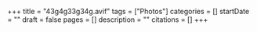 +++
title = "43g4g33g34g.avif"
tags = ["Photos"]
categories = []
startDate = ""
draft = false
pages = []
description = ""
citations = []
+++
